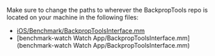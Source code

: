 Make sure to change the paths to wherever the BackpropTools repo is located on your machine in the following files:

- [iOS/Benchmark/BackpropToolsInterface.mm](Benchmark/BackpropToolsInterface.mm)
- [benchmark-watch Watch App/BackpropToolsInterface.mm](benchmark-watch Watch App/BackpropToolsInterface.mm)
